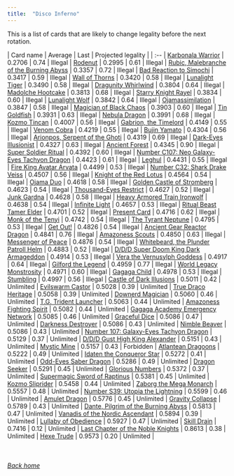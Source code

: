 ```yaml
---
title:  "Disco Inferno"
---
```


This is a list of cards that are likely to change legality before the next rotation.

| Card name | Average | Last | Projected legality |
| :-- |
[Karbonala Warrior](https://db.ygoprodeck.com/card/?search=Karbonala%20Warrior) | 0.2706 | 0.74 | Illegal |
[Rodenut](https://db.ygoprodeck.com/card/?search=Rodenut) | 0.2995 | 0.61 | Illegal |
[Rubic, Malebranche of the Burning Abyss](https://db.ygoprodeck.com/card/?search=Rubic,%20Malebranche%20of%20the%20Burning%20Abyss) | 0.3357 | 0.72 | Illegal |
[Bad Reaction to Simochi](https://db.ygoprodeck.com/card/?search=Bad%20Reaction%20to%20Simochi) | 0.3417 | 0.59 | Illegal |
[Wall of Thorns](https://db.ygoprodeck.com/card/?search=Wall%20of%20Thorns) | 0.3420 | 0.58 | Illegal |
[Lunalight Tiger](https://db.ygoprodeck.com/card/?search=Lunalight%20Tiger) | 0.3490 | 0.58 | Illegal |
[Dragunity Whirlwind](https://db.ygoprodeck.com/card/?search=Dragunity%20Whirlwind) | 0.3804 | 0.64 | Illegal |
[Madolche Hootcake](https://db.ygoprodeck.com/card/?search=Madolche%20Hootcake) | 0.3813 | 0.68 | Illegal |
[Starry Knight Rayel](https://db.ygoprodeck.com/card/?search=Starry%20Knight%20Rayel) | 0.3834 | 0.60 | Illegal |
[Lunalight Wolf](https://db.ygoprodeck.com/card/?search=Lunalight%20Wolf) | 0.3842 | 0.64 | Illegal |
[Ojamassimilation](https://db.ygoprodeck.com/card/?search=Ojamassimilation) | 0.3847 | 0.58 | Illegal |
[Magician of Black Chaos](https://db.ygoprodeck.com/card/?search=Magician%20of%20Black%20Chaos) | 0.3903 | 0.60 | Illegal |
[Tin Goldfish](https://db.ygoprodeck.com/card/?search=Tin%20Goldfish) | 0.3931 | 0.63 | Illegal |
[Nebula Dragon](https://db.ygoprodeck.com/card/?search=Nebula%20Dragon) | 0.3991 | 0.68 | Illegal |
[Kozmo Tincan](https://db.ygoprodeck.com/card/?search=Kozmo%20Tincan) | 0.4007 | 0.56 | Illegal |
[Gabrion, the Timelord](https://db.ygoprodeck.com/card/?search=Gabrion,%20the%20Timelord) | 0.4149 | 0.55 | Illegal |
[Venom Cobra](https://db.ygoprodeck.com/card/?search=Venom%20Cobra) | 0.4219 | 0.55 | Illegal |
[Bujin Yamato](https://db.ygoprodeck.com/card/?search=Bujin%20Yamato) | 0.4304 | 0.56 | Illegal |
[Arionpos, Serpent of the Ghoti](https://db.ygoprodeck.com/card/?search=Arionpos,%20Serpent%20of%20the%20Ghoti) | 0.4319 | 0.69 | Illegal |
[Dark-Eyes Illusionist](https://db.ygoprodeck.com/card/?search=Dark-Eyes%20Illusionist) | 0.4327 | 0.63 | Illegal |
[Ancient Forest](https://db.ygoprodeck.com/card/?search=Ancient%20Forest) | 0.4345 | 0.90 | Illegal |
[Super Soldier Ritual](https://db.ygoprodeck.com/card/?search=Super%20Soldier%20Ritual) | 0.4392 | 0.60 | Illegal |
[Number C107: Neo Galaxy-Eyes Tachyon Dragon](https://db.ygoprodeck.com/card/?search=Number%20C107:%20Neo%20Galaxy-Eyes%20Tachyon%20Dragon) | 0.4423 | 0.61 | Illegal |
[Leghul](https://db.ygoprodeck.com/card/?search=Leghul) | 0.4431 | 0.55 | Illegal |
[Fire King Avatar Arvata](https://db.ygoprodeck.com/card/?search=Fire%20King%20Avatar%20Arvata) | 0.4499 | 0.53 | Illegal |
[Number C32: Shark Drake Veiss](https://db.ygoprodeck.com/card/?search=Number%20C32:%20Shark%20Drake%20Veiss) | 0.4507 | 0.56 | Illegal |
[Knight of the Red Lotus](https://db.ygoprodeck.com/card/?search=Knight%20of%20the%20Red%20Lotus) | 0.4564 | 0.54 | Illegal |
[Ojama Duo](https://db.ygoprodeck.com/card/?search=Ojama%20Duo) | 0.4618 | 0.58 | Illegal |
[Golden Castle of Stromberg](https://db.ygoprodeck.com/card/?search=Golden%20Castle%20of%20Stromberg) | 0.4623 | 0.54 | Illegal |
[Thousand-Eyes Restrict](https://db.ygoprodeck.com/card/?search=Thousand-Eyes%20Restrict) | 0.4627 | 0.52 | Illegal |
[Junk Gardna](https://db.ygoprodeck.com/card/?search=Junk%20Gardna) | 0.4628 | 0.58 | Illegal |
[Heavy Armored Train Ironwolf](https://db.ygoprodeck.com/card/?search=Heavy%20Armored%20Train%20Ironwolf) | 0.4638 | 0.54 | Illegal |
[Infinite Light](https://db.ygoprodeck.com/card/?search=Infinite%20Light) | 0.4657 | 0.53 | Illegal |
[Ritual Beast Tamer Elder](https://db.ygoprodeck.com/card/?search=Ritual%20Beast%20Tamer%20Elder) | 0.4701 | 0.52 | Illegal |
[Present Card](https://db.ygoprodeck.com/card/?search=Present%20Card) | 0.4716 | 0.62 | Illegal |
[Monk of the Tenyi](https://db.ygoprodeck.com/card/?search=Monk%20of%20the%20Tenyi) | 0.4742 | 0.54 | Illegal |
[The Tyrant Neptune](https://db.ygoprodeck.com/card/?search=The%20Tyrant%20Neptune) | 0.4795 | 0.53 | Illegal |
[Get Out!](https://db.ygoprodeck.com/card/?search=Get%20Out!) | 0.4826 | 0.54 | Illegal |
[Ancient Gear Reactor Dragon](https://db.ygoprodeck.com/card/?search=Ancient%20Gear%20Reactor%20Dragon) | 0.4841 | 0.76 | Illegal |
[Amazoness Scouts](https://db.ygoprodeck.com/card/?search=Amazoness%20Scouts) | 0.4850 | 0.63 | Illegal |
[Messenger of Peace](https://db.ygoprodeck.com/card/?search=Messenger%20of%20Peace) | 0.4876 | 0.54 | Illegal |
[Whitebeard, the Plunder Patroll Helm](https://db.ygoprodeck.com/card/?search=Whitebeard,%20the%20Plunder%20Patroll%20Helm) | 0.4883 | 0.52 | Illegal |
[D/D/D Super Doom King Dark Armageddon](https://db.ygoprodeck.com/card/?search=D/D/D%20Super%20Doom%20King%20Dark%20Armageddon) | 0.4914 | 0.53 | Illegal |
[Vera the Vernusylph Goddess](https://db.ygoprodeck.com/card/?search=Vera%20the%20Vernusylph%20Goddess) | 0.4917 | 0.64 | Illegal |
[Gilford the Legend](https://db.ygoprodeck.com/card/?search=Gilford%20the%20Legend) | 0.4959 | 0.77 | Illegal |
[World Legacy Monstrosity](https://db.ygoprodeck.com/card/?search=World%20Legacy%20Monstrosity) | 0.4971 | 0.60 | Illegal |
[Gagaga Child](https://db.ygoprodeck.com/card/?search=Gagaga%20Child) | 0.4978 | 0.53 | Illegal |
[Stumbling](https://db.ygoprodeck.com/card/?search=Stumbling) | 0.4997 | 0.56 | Illegal |
[Castle of Dark Illusions](https://db.ygoprodeck.com/card/?search=Castle%20of%20Dark%20Illusions) | 0.5011 | 0.42 | Unlimited |
[Evilswarm Castor](https://db.ygoprodeck.com/card/?search=Evilswarm%20Castor) | 0.5028 | 0.39 | Unlimited |
[True Draco Heritage](https://db.ygoprodeck.com/card/?search=True%20Draco%20Heritage) | 0.5058 | 0.39 | Unlimited |
[Downerd Magician](https://db.ygoprodeck.com/card/?search=Downerd%20Magician) | 0.5060 | 0.46 | Unlimited |
[T.G. Trident Launcher](https://db.ygoprodeck.com/card/?search=T.G.%20Trident%20Launcher) | 0.5063 | 0.44 | Unlimited |
[Amazoness Fighting Spirit](https://db.ygoprodeck.com/card/?search=Amazoness%20Fighting%20Spirit) | 0.5082 | 0.44 | Unlimited |
[Gagaga Academy Emergency Network](https://db.ygoprodeck.com/card/?search=Gagaga%20Academy%20Emergency%20Network) | 0.5085 | 0.46 | Unlimited |
[Graceful Dice](https://db.ygoprodeck.com/card/?search=Graceful%20Dice) | 0.5086 | 0.47 | Unlimited |
[Darkness Destroyer](https://db.ygoprodeck.com/card/?search=Darkness%20Destroyer) | 0.5086 | 0.43 | Unlimited |
[Nimble Beaver](https://db.ygoprodeck.com/card/?search=Nimble%20Beaver) | 0.5086 | 0.43 | Unlimited |
[Number 107: Galaxy-Eyes Tachyon Dragon](https://db.ygoprodeck.com/card/?search=Number%20107:%20Galaxy-Eyes%20Tachyon%20Dragon) | 0.5129 | 0.37 | Unlimited |
[D/D/D Gust High King Alexander](https://db.ygoprodeck.com/card/?search=D/D/D%20Gust%20High%20King%20Alexander) | 0.5151 | 0.43 | Unlimited |
[Mystic Mine](https://db.ygoprodeck.com/card/?search=Mystic%20Mine) | 0.5157 | 0.43 | Forbidden |
[Atlantean Dragoons](https://db.ygoprodeck.com/card/?search=Atlantean%20Dragoons) | 0.5222 | 0.49 | Unlimited |
[Idaten the Conqueror Star](https://db.ygoprodeck.com/card/?search=Idaten%20the%20Conqueror%20Star) | 0.5272 | 0.41 | Unlimited |
[Odd-Eyes Saber Dragon](https://db.ygoprodeck.com/card/?search=Odd-Eyes%20Saber%20Dragon) | 0.5286 | 0.49 | Unlimited |
[Dragon Seeker](https://db.ygoprodeck.com/card/?search=Dragon%20Seeker) | 0.5291 | 0.45 | Unlimited |
[Glorious Numbers](https://db.ygoprodeck.com/card/?search=Glorious%20Numbers) | 0.5372 | 0.37 | Unlimited |
[Supermagic Sword of Raptinus](https://db.ygoprodeck.com/card/?search=Supermagic%20Sword%20of%20Raptinus) | 0.5381 | 0.45 | Unlimited |
[Kozmo Sliprider](https://db.ygoprodeck.com/card/?search=Kozmo%20Sliprider) | 0.5458 | 0.44 | Unlimited |
[Zaborg the Mega Monarch](https://db.ygoprodeck.com/card/?search=Zaborg%20the%20Mega%20Monarch) | 0.5557 | 0.48 | Unlimited |
[Number S39: Utopia the Lightning](https://db.ygoprodeck.com/card/?search=Number%20S39:%20Utopia%20the%20Lightning) | 0.5599 | 0.46 | Unlimited |
[Amulet Dragon](https://db.ygoprodeck.com/card/?search=Amulet%20Dragon) | 0.5776 | 0.45 | Unlimited |
[Gravity Collapse](https://db.ygoprodeck.com/card/?search=Gravity%20Collapse) | 0.5789 | 0.43 | Unlimited |
[Dante, Pilgrim of the Burning Abyss](https://db.ygoprodeck.com/card/?search=Dante,%20Pilgrim%20of%20the%20Burning%20Abyss) | 0.5813 | 0.47 | Unlimited |
[Vanadis of the Nordic Ascendant](https://db.ygoprodeck.com/card/?search=Vanadis%20of%20the%20Nordic%20Ascendant) | 0.5894 | 0.39 | Unlimited |
[Lullaby of Obedience](https://db.ygoprodeck.com/card/?search=Lullaby%20of%20Obedience) | 0.5927 | 0.47 | Unlimited |
[Skill Drain](https://db.ygoprodeck.com/card/?search=Skill%20Drain) | 0.7416 | 0.12 | Unlimited |
[Last Chapter of the Noble Knights](https://db.ygoprodeck.com/card/?search=Last%20Chapter%20of%20the%20Noble%20Knights) | 0.8613 | 0.38 | Unlimited |
[Hexe Trude](https://db.ygoprodeck.com/card/?search=Hexe%20Trude) | 0.9573 | 0.20 | Unlimited |

<br>

###### [Back home](index)